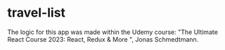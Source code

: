 # travel-list
The logic for this app was made within the Udemy course: "The Ultimate React Course 2023: React, Redux &amp; More ", Jonas Schmedtmann.
